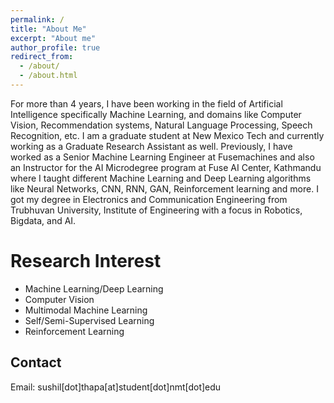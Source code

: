 ```yaml
---
permalink: /
title: "About Me"
excerpt: "About me"
author_profile: true
redirect_from:
  - /about/
  - /about.html
---
```

For more than 4 years, I have been working in the field of Artificial Intelligence specifically Machine Learning, and domains like Computer Vision, Recommendation systems, Natural Language Processing, Speech Recognition, etc.
I am a graduate student at New Mexico Tech and currently working as a Graduate Research Assistant as well. Previously, I have worked as a Senior Machine Learning Engineer at Fusemachines and also an Instructor for the AI Microdegree program at Fuse AI Center, Kathmandu where I taught different Machine Learning and Deep Learning algorithms like Neural Networks, CNN, RNN, GAN, Reinforcement learning and more.
I got my degree in Electronics and Communication Engineering from Trubhuvan University, Institute of Engineering with a focus in Robotics, Bigdata, and AI.

Research Interest
======
* Machine Learning/Deep Learning
* Computer Vision
* Multimodal Machine Learning
* Self/Semi-Supervised Learning
* Reinforcement Learning

Contact
------
Email: sushil[dot]thapa[at]student[dot]nmt[dot]edu
